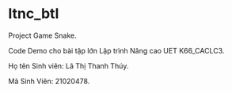# ltnc_btl
Project Game Snake.

Code Demo cho bài tập lớn Lập trình Nâng cao UET K66_CACLC3.

Họ tên Sinh viên: Lã Thị Thanh Thúy.

Mã Sinh Viên: 21020478.
